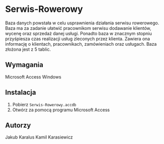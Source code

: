 # Serwis-Rowerowy
Baza danych powstała w celu usprawnienia działania serwisu rowerowego. Baza ma za zadanie ułatwić pracownikom serwisu dodawanie klientów, wycenę oraz sprzedaż danej usługi. Ponadto baza w znacznym stopniu przyśpiesza czas realizacji usług zleconych przez klienta. Zawiera ona informację o klientach, pracownikach, zamówieniach oraz usługach. Baza złożona jest z 5 tablic.
## Wymagania
Microsoft Access
Windows
## Instalacja
1. Pobierz `Serwis-Rowerowy.accdb`
2. Otwórz za pomocą programu Microsoft Access
## Autorzy
Jakub Karalus
Kamil Karasiewicz
